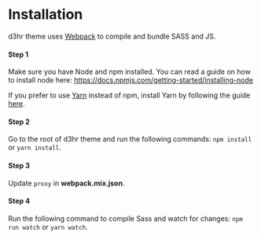 # Installation

d3hr theme uses [Webpack](https://webpack.js.org) to compile and bundle SASS and JS.

#### Step 1
Make sure you have Node and npm installed. 
You can read a guide on how to install node here: https://docs.npmjs.com/getting-started/installing-node

If you prefer to use [Yarn](https://yarnpkg.com) instead of npm, install Yarn by following the guide [here](https://yarnpkg.com/docs/install).

#### Step 2
Go to the root of d3hr theme and run the following commands: `npm install` or `yarn install`.

#### Step 3
Update `proxy` in **webpack.mix.json**.

#### Step 4
Run the following command to compile Sass and watch for changes: `npm run watch` or `yarn watch`.
